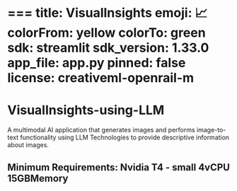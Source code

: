 ===
title: VisualInsights
emoji: 📈
colorFrom: yellow
colorTo: green
sdk: streamlit
sdk_version: 1.33.0
app_file: app.py
pinned: false
license: creativeml-openrail-m
===

# VisualInsights-using-LLM
A multimodal AI application that generates images and performs image-to-text functionality using LLM Technologies to provide descriptive information about images.

## Minimum Requirements: Nvidia T4 - small	4vCPU	15GBMemory 
